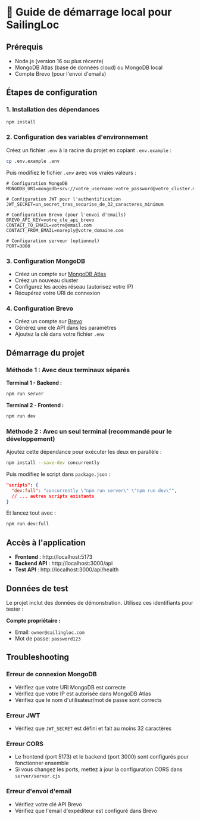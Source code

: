 # 🚀 Guide de démarrage local pour SailingLoc

## Prérequis
- Node.js (version 16 ou plus récente)
- MongoDB Atlas (base de données cloud) ou MongoDB local
- Compte Brevo (pour l'envoi d'emails)

## Étapes de configuration

### 1. Installation des dépendances
```bash
npm install
```

### 2. Configuration des variables d'environnement
Créez un fichier `.env` à la racine du projet en copiant `.env.example` :

```bash
cp .env.example .env
```

Puis modifiez le fichier `.env` avec vos vraies valeurs :

```env
# Configuration MongoDB
MONGODB_URI=mongodb+srv://votre_username:votre_password@votre_cluster.mongodb.net/sailingloc

# Configuration JWT pour l'authentification
JWT_SECRET=un_secret_tres_securise_de_32_caracteres_minimum

# Configuration Brevo (pour l'envoi d'emails)
BREVO_API_KEY=votre_cle_api_brevo
CONTACT_TO_EMAIL=votre@email.com
CONTACT_FROM_EMAIL=noreply@votre_domaine.com

# Configuration serveur (optionnel)
PORT=3000
```

### 3. Configuration MongoDB
- Créez un compte sur [MongoDB Atlas](https://www.mongodb.com/atlas)
- Créez un nouveau cluster
- Configurez les accès réseau (autorisez votre IP)
- Récupérez votre URI de connexion

### 4. Configuration Brevo
- Créez un compte sur [Brevo](https://www.brevo.com)
- Générez une clé API dans les paramètres
- Ajoutez la clé dans votre fichier `.env`

## Démarrage du projet

### Méthode 1 : Avec deux terminaux séparés

**Terminal 1 - Backend :**
```bash
npm run server
```

**Terminal 2 - Frontend :**
```bash
npm run dev
```

### Méthode 2 : Avec un seul terminal (recommandé pour le développement)

Ajoutez cette dépendance pour exécuter les deux en parallèle :
```bash
npm install --save-dev concurrently
```

Puis modifiez le script dans `package.json` :
```json
"scripts": {
  "dev:full": "concurrently \"npm run server\" \"npm run dev\"",
  // ... autres scripts existants
}
```

Et lancez tout avec :
```bash
npm run dev:full
```

## Accès à l'application

- **Frontend** : http://localhost:5173
- **Backend API** : http://localhost:3000/api
- **Test API** : http://localhost:3000/api/health

## Données de test

Le projet inclut des données de démonstration. Utilisez ces identifiants pour tester :

**Compte propriétaire :**
- Email: `owner@sailingloc.com`
- Mot de passe: `password123`

## Troubleshooting

### Erreur de connexion MongoDB
- Vérifiez que votre URI MongoDB est correcte
- Vérifiez que votre IP est autorisée dans MongoDB Atlas
- Vérifiez que le nom d'utilisateur/mot de passe sont corrects

### Erreur JWT
- Vérifiez que `JWT_SECRET` est défini et fait au moins 32 caractères

### Erreur CORS
- Le frontend (port 5173) et le backend (port 3000) sont configurés pour fonctionner ensemble
- Si vous changez les ports, mettez à jour la configuration CORS dans `server/server.cjs`

### Erreur d'envoi d'email
- Vérifiez votre clé API Brevo
- Vérifiez que l'email d'expéditeur est configuré dans Brevo